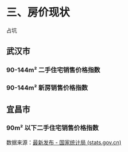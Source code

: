 # 三、房价现状

占坑

## 武汉市

### 90-144m² 二手住宅销售价格指数

### 90-144m² 新房销售价格指数

## 宜昌市

### 90m² 以下二手住宅销售价格指数

数据来源：[最新发布 - 国家统计局 (stats.gov.cn)](https://www.stats.gov.cn/sj/zxfb/)